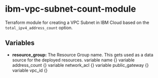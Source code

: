 # ibm-vpc-subnet-count-module
Terraform module for creating a VPC Subnet in IBM Cloud based on the `total_ipv4_address_count` option. 

## Variables 
 - **resource_group:** The Resource Group name. This gets used as a data source for the deployed resources.
variable name {}
variable address_count {}
variable network_acl {}
variable public_gateway {}
variable vpc_id {}
